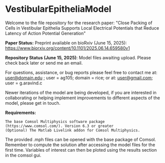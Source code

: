 # VestibularEpitheliaModel

Welcome to the file repository for the research paper: "Close Packing of Cells in Vestibular Epithelia Supports Local Electrical Potentials that Reduce Latency of Action Potential Generation"

**Paper Status:** Preprint available on bioRxiv (June 15, 2025): https://www.biorxiv.org/content/10.1101/2025.06.14.659580v1

**Repository Status (June 15, 2025)**: Model files awaiting upload. Please check back later or send me an email.

For questions, assistance, or bug reports please feel free to contact me at: user@domain.edu ; user = ag105; domain = rice; or at: user@gmail.com; user = g.aravind.c

Newer iterations of the model are being developed, if you are interested in collaborating or helping implement improvements to different aspects of the model, please get in touch.

**Requirements:**

    The base Comsol Multiphysics software package (https://www.comsol.com/). Version 6.3 or greater
    (Optional) The Matlab Livelink addon for Comsol Multiphysics.

The provided .mph files can be opened with the base package of Comsol. Remember to compute the solution after accessing the model files for the first time. Variables of interest can then be ploted using the results section in the comsol gui.
